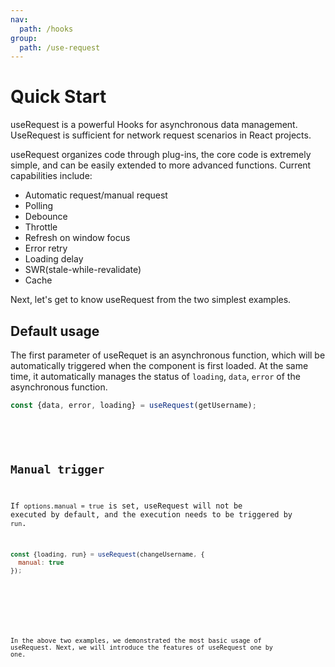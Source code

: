 ```yaml
---
nav:
  path: /hooks
group:
  path: /use-request
---
```


# Quick Start

useRequest is a powerful Hooks for asynchronous data management. UseRequest is sufficient for network request scenarios in React projects.

useRequest organizes code through plug-ins, the core code is extremely simple, and can be easily extended to more advanced functions. Current capabilities include:

* Automatic request/manual request
* Polling
* Debounce
* Throttle
* Refresh on window focus
* Error retry
* Loading delay
* SWR(stale-while-revalidate)
* Cache

Next, let's get to know useRequest from the two simplest examples.

## Default usage

The first parameter of useRequet is an asynchronous function, which will be automatically triggered when the component is first loaded. At the same time, it automatically manages the status of `loading`, `data`, `error` of the asynchronous function.

```js
const {data, error, loading} = useRequest(getUsername);
```

<br />

<code src="./demo/default.tsx" />

## Manual trigger

If `options.manual = true` is set, useRequest will not be executed by default, and the execution needs to be triggered by `run`.

```js
const {loading, run} = useRequest(changeUsername, {
  manual: true
});
```

<br />

<code src="./demo/manual.tsx" />

In the above two examples, we demonstrated the most basic usage of useRequest. Next, we will introduce the features of useRequest one by one.
